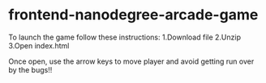 frontend-nanodegree-arcade-game
===============================
To launch the game follow these instructions:
1.Download file
2.Unzip
3.Open index.html

Once open, use the arrow keys to move player and avoid getting run over by the bugs!!

